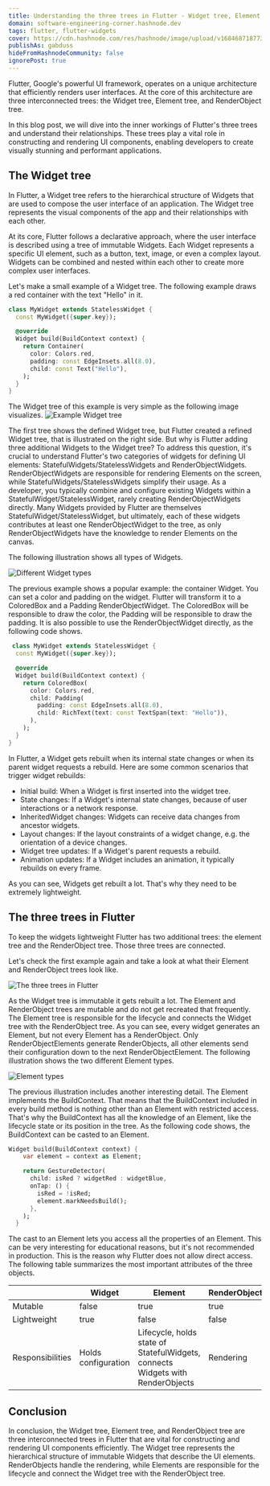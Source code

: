 ```yaml
---
title: Understanding the three trees in Flutter - Widget tree, Element tree and RenderObject tree
domain: software-engineering-corner.hashnode.dev
tags: flutter, flutter-widgets
cover: https://cdn.hashnode.com/res/hashnode/image/upload/v1684687187737/Tgk7dXIfu.png?auto=format
publishAs: gabduss
hideFromHashnodeCommunity: false
ignorePost: true
---
```


Flutter, Google's powerful UI framework, operates on a unique architecture that efficiently renders user interfaces. At the core of this architecture are three interconnected trees: the Widget tree, Element tree, and RenderObject tree.

In this blog post, we will dive into the inner workings of Flutter's three trees and understand their relationships. These trees play a vital role in constructing and rendering UI components, enabling developers to create visually stunning and performant applications.

## The Widget tree

In Flutter, a Widget tree refers to the hierarchical structure of Widgets that are used to compose the user interface of an application. The Widget tree represents the visual components of the app and their relationships with each other.

At its core, Flutter follows a declarative approach, where the user interface is described using a tree of immutable Widgets. Each Widget represents a specific UI element, such as a button, text, image, or even a complex layout. Widgets can be combined and nested within each other to create more complex user interfaces.

Let's make a small example of a Widget tree. The following example draws a red container with the text "Hello" in it.

```dart
class MyWidget extends StatelessWidget {
  const MyWidget({super.key});

  @override
  Widget build(BuildContext context) {
    return Container(
      color: Colors.red,
      padding: const EdgeInsets.all(8.0),
      child: const Text("Hello"),
    );
  }
}
```

The Widget tree of this example is very simple as the following image visualizes.
![Example Widget tree](https://cdn.hashnode.com/res/hashnode/image/upload/v1684687330012/vuSdPUtnf.png?auto=format)

The first tree shows the defined Widget tree, but Flutter created a refined Widget tree, that is illustrated on the right side. But why is Flutter adding three additional Widgets to the Widget tree? To address this question, it's crucial to understand Flutter's two categories of widgets for defining UI elements: StatefulWidgets/StatelessWidgets and RenderObjectWidgets. RenderObjectWidgets are responsible for rendering Elements on the screen, while StatefulWidgets/StatelessWidgets simplify their usage. As a developer, you typically combine and configure existing Widgets within a StatefulWidget/StatelessWidget, rarely creating RenderObjectWidgets directly. Many Widgets provided by Flutter are themselves StatefulWidget/StatelessWidget, but ultimately, each of these widgets contributes at least one RenderObjectWidget to the tree, as only RenderObjectWidgets have the knowledge to render Elements on the canvas.

The following illustration shows all types of Widgets.

![Different Widget types](https://cdn.hashnode.com/res/hashnode/image/upload/v1684687367533/AdMsKBnCM.png?auto=format)

The previous example shows a popular example: the container Widget. You can set a color and padding on the widget. Flutter will transform it to a ColoredBox and a Padding RenderObjectWidget. The ColoredBox will be responsible to draw the color, the Padding will be responsible to draw the padding. It is also possible to use the RenderObjectWidget directly, as the following code shows.

```dart
 class MyWidget extends StatelessWidget {
  const MyWidget({super.key});

  @override
  Widget build(BuildContext context) {
    return ColoredBox(
      color: Colors.red,
      child: Padding(
        padding: const EdgeInsets.all(8.0),
        child: RichText(text: const TextSpan(text: "Hello")),
      ),
    );
  }
}
```

In Flutter, a Widget gets rebuilt when its internal state changes or when its parent widget requests a rebuild. Here are some common scenarios that trigger widget rebuilds:

- Initial build: When a Widget is first inserted into the widget tree.
- State changes: If a Widget's internal state changes, because of user interactions or a network response.
- InheritedWidget changes: Widgets can receive data changes from ancestor widgets.
- Layout changes: If the layout constraints of a widget change, e.g. the orientation of a device changes.
- Widget tree updates: If a Widget's parent requests a rebuild.
- Animation updates: If a Widget includes an animation, it typically rebuilds on every frame.

As you can see, Widgets get rebuilt a lot. That's why they need to be extremely lightweight.

## The three trees in Flutter

To keep the widgets lightweight Flutter has two additional trees: the element tree and the RenderObject tree. Those three trees are connected.

Let's check the first example again and take a look at what their Element and RenderObject trees look like.

![The three trees in Flutter](https://cdn.hashnode.com/res/hashnode/image/upload/v1684687397242/th4DOl27p.png?auto=format)

As the Widget tree is immutable it gets rebuilt a lot. The Element and RenderObject trees are mutable and do not get recreated that frequently. The Element tree is responsible for the lifecycle and connects the Widget tree with the RenderObject tree. As you can see, every widget generates an Element, but not every Element has a RenderObject. Only RenderObjectElements generate RenderObjects, all other elements send their configuration down to the next RenderObjectElement. The following illustration shows the two different Element types.

![Element types](https://cdn.hashnode.com/res/hashnode/image/upload/v1684687427351/X78ENpgNl.png?auto=format)

The previous illustration includes another interesting detail. The Element implements the BuildContext. That means that the BuildContext included in every build method is nothing other than an Element with restricted access. That's why the BuildContext has all the knowledge of an Element, like the lifecycle state or its position in the tree. As the following code shows, the BuildContext can be casted to an Element.

```dart { .customCodeStyle }
Widget build(BuildContext context) {
    var element = context as Element;

    return GestureDetector(
      child: isRed ? widgetRed : widgetBlue,
      onTap: () {
        isRed = !isRed;
        element.markNeedsBuild();
      },
    );
  }
```

The cast to an Element lets you access all the properties of an Element. This can be very interesting for educational reasons, but it's not recommended in production. This is the reason why Flutter does not allow direct access. The following table summarizes the most important attributes of the three objects.

|                  | Widget              | Element                                                                        | RenderObject |
| ---------------- | ------------------- | ------------------------------------------------------------------------------ | ------------ |
| Mutable          | false               | true                                                                           | true         |
| Lightweight      | true                | false                                                                          | false        |
| Responsibilities | Holds configuration | Lifecycle, holds state of StatefulWidgets, connects Widgets with RenderObjects | Rendering    |

## Conclusion

In conclusion, the Widget tree, Element tree, and RenderObject tree are three interconnected trees in Flutter that are vital for constructing and rendering UI components efficiently. The Widget tree represents the hierarchical structure of immutable Widgets that describe the UI elements. RenderObjects handle the rendering, while Elements are responsible for the lifecycle and connect the Widget tree with the RenderObject tree.
